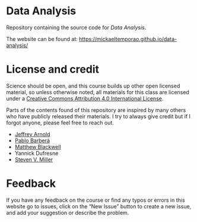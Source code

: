 # Data Analysis
Repository containing the source code for *Data Analysis*.

The website can be found at: https://mickaeltemporao.github.io/data-analysis/

# License and credit

Science should be open, and this course builds up other open licensed material, so unless otherwise noted, all materials for this class are licensed under a <a rel="license" href="https://creativecommons.org/licenses/by/4.0/">Creative Commons Attribution 4.0 International License</a>.

Parts of the contents found of this repository are inspired by many others who have publicly released their materials.
I try to always give credit but if I forgot anyone, please feel free to reach out.

- [Jeffrey Arnold](http://www.jrnold.me/)
- [Pablo Barberá](http://pablobarbera.com/)
- [Matthew Blackwell](https://mattblackwell.org/)
- Yannick Dufresne
- [Steven V. Miller](http://svmiller.com/)


# Feedback
If you have any feedback on the course or find any typos or errors in this website go to issues, click on the “New Issue” button to create a new issue, and add your suggestion or describe the problem.

